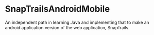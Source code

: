 # SnapTrailsAndroidMobile
An independent path in learning Java and implementing that to make an android application version of the web application, SnapTrails.
